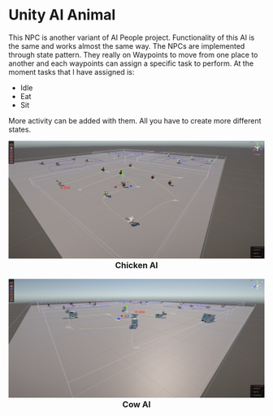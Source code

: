 # Unity AI Animal
This NPC is another variant of AI People project. Functionality of this AI is the same and works almost the same way.
The NPCs are implemented through state pattern. They really on Waypoints to move from one place to another and each waypoints can assign a specific task to 
perform. At the moment tasks that I have assigned is: 
* Idle
* Eat 
* Sit

More activity can be added with them. All you have to create more different states. 

 <img src ="images\Screenshot-chicken.png" width="700"/>
<center><font size=3><b>Chicken AI</b></font></center>
<br>
 <img src ="images\Screenshot-cow.png" width="700"/>
<center><font size=3><b>Cow AI</b></font></center>
<br>